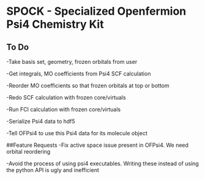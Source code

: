 # SPOCK - Specialized Openfermion Psi4 Chemistry Kit
## To Do
-Take basis set, geometry, frozen orbitals from user

-Get integrals, MO coefficients from Psi4 SCF calculation

-Reorder MO coefficients so that frozen orbitals at top or bottom

-Redo SCF calculation with frozen core/virtuals

-Run FCI calculation with frozen core/virtuals

-Serialize Psi4 data to hdf5

-Tell OFPsi4 to use this Psi4 data for its molecule object

##Feature Requests
-Fix active space issue present in OFPsi4.  We need orbital reordering

-Avoid the process of using psi4 executables.  Writing these instead of using the python API is ugly and inefficient

